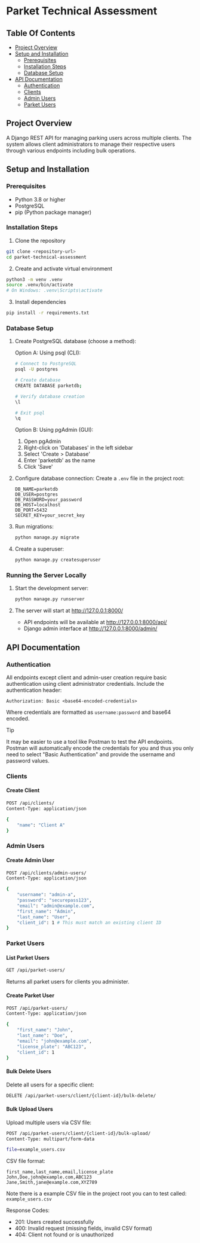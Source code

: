 # Parket Technical Assessment

## Table Of Contents
- [Project Overview](#project-overview)
- [Setup and Installation](#setup-and-installation)
  - [Prerequisites](#prerequisites)
  - [Installation Steps](#installation-steps)
  - [Database Setup](#database-setup)
- [API Documentation](#api-documentation)
  - [Authentication](#authentication)
  - [Clients](#clients)
  - [Admin Users](#admin-users)
  - [Parket Users](#parket-users)

## Project Overview
A Django REST API for managing parking users across multiple clients. The system allows client administrators to manage their respective users through various endpoints including bulk operations.

## Setup and Installation

### Prerequisites
- Python 3.8 or higher
- PostgreSQL
- pip (Python package manager)

### Installation Steps
1. Clone the repository
```bash
git clone <repository-url>
cd parket-technical-assessment
```

2. Create and activate virtual environment
```bash
python3 -m venv .venv
source .venv/bin/activate
# On Windows: .venv\Scripts\activate
```

3. Install dependencies
```bash
pip install -r requirements.txt
```

### Database Setup
1. Create PostgreSQL database (choose a method):

   Option A: Using psql (CLI):
   ```bash
   # Connect to PostgreSQL
   psql -U postgres

   # Create database
   CREATE DATABASE parketdb;

   # Verify database creation
   \l

   # Exit psql
   \q
   ```

   Option B: Using pgAdmin (GUI):
   1. Open pgAdmin
   2. Right-click on 'Databases' in the left sidebar
   3. Select 'Create > Database'
   4. Enter 'parketdb' as the name
   5. Click 'Save'

2. Configure database connection:
   Create a `.env` file in the project root:
   ```
   DB_NAME=parketdb
   DB_USER=postgres
   DB_PASSWORD=your_password
   DB_HOST=localhost
   DB_PORT=5432
   SECRET_KEY=your_secret_key
   ```

3. Run migrations:
   ```bash
   python manage.py migrate
   ```

4. Create a superuser:
   ```bash
   python manage.py createsuperuser
   ```

### Running the Server Locally

1. Start the development server:
   ```bash
   python manage.py runserver
   ```

2. The server will start at http://127.0.0.1:8000/
   - API endpoints will be available at http://127.0.0.1:8000/api/
   - Django admin interface at http://127.0.0.1:8000/admin/

## API Documentation

### Authentication
All endpoints except client and admin-user creation require basic authentication using client administrator credentials.
Include the authentication header:
```
Authorization: Basic <base64-encoded-credentials>
```
Where credentials are formatted as `username:password` and base64 encoded.

> [!TIP]
> It may be easier to use a tool like Postman to test the API endpoints.
> Postman will automatically encode the credentials for you and thus you only need to select "Basic Authentication" and provide the username and password values.

### Clients
#### Create Client
```bash
POST /api/clients/
Content-Type: application/json

{
    "name": "Client A"
}
```

### Admin Users
#### Create Admin User
```bash
POST /api/clients/admin-users/
Content-Type: application/json

{
    "username": "admin-a",
    "password": "securepass123",
    "email": "admin@example.com",
    "first_name": "Admin",
    "last_name": "User",
    "client_id": 1 # This must match an existing client ID
}
```

### Parket Users

#### List Parket Users
```bash
GET /api/parket-users/
```
Returns all parket users for clients you administer.

#### Create Parket User
```bash
POST /api/parket-users/
Content-Type: application/json

{
    "first_name": "John",
    "last_name": "Doe",
    "email": "john@example.com",
    "license_plate": "ABC123",
    "client_id": 1
}
```

#### Bulk Delete Users
Delete all users for a specific client:
```bash
DELETE /api/parket-users/client/{client-id}/bulk-delete/
```

#### Bulk Upload Users
Upload multiple users via CSV file:
```bash
POST /api/parket-users/client/{client-id}/bulk-upload/
Content-Type: multipart/form-data

file=example_users.csv
```

CSV file format:
```csv
first_name,last_name,email,license_plate
John,Doe,john@example.com,ABC123
Jane,Smith,jane@example.com,XYZ789
```

Note there is a example CSV file in the project root you can to test called: `example_users.csv`

Response Codes:
- 201: Users created successfully
- 400: Invalid request (missing fields, invalid CSV format)
- 404: Client not found or is unauthorized
